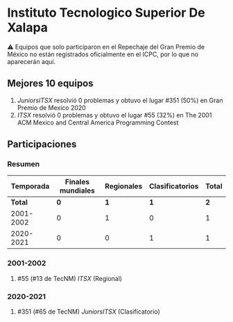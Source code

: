 # Instituto Tecnologico Superior De Xalapa

:warning: Equipos que solo participaron en el Repechaje del Gran Premio de México no están registrados oficialmente en el ICPC, por lo que no aparecerán aquí.

## Mejores 10 equipos

1. _JuniorsITSX_ resolvió 0 problemas y obtuvo el lugar #351 (50%) en Gran Premio de Mexico 2020
1. _ITSX_ resolvió 0 problemas y obtuvo el lugar #55 (32%) en The 2001 ACM Mexico and Central America Programming Contest

## Participaciones

### Resumen

| Temporada | Finales mundiales | Regionales | Clasificatorios | Total |
| --- | --- | --- | --- | --- |
| **Total** | **0** | **1** | **1** | **2** |
| 2001-2002 | 0 | 1 | 0 | 1 |
| 2020-2021 | 0 | 0 | 1 | 1 |

### 2001-2002

1. #55 (#13 de TecNM) _ITSX_ (Regional)

### 2020-2021

1. #351 (#65 de TecNM) _JuniorsITSX_ (Clasificatorio)



